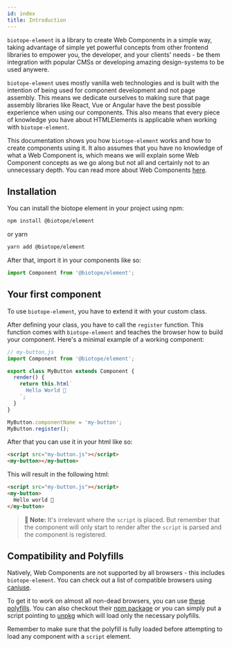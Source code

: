 ```yaml
---
id: index
title: Introduction
---
```


`biotope-element` is a library to create Web Components in a simple way, taking advantage of simple
yet powerful concepts from other frontend libraries to empower you, the developer, and your clients'
needs - be them integration with popular CMSs or developing amazing design-systems to be used
anywere.

`biotope-element` uses mostly vanilla web technologies and is built with the intention of being used
for component development and not page assembly. This means we dedicate ourselves to making sure
that page assembly libraries like React, Vue or Angular have the best possible experience when using
our components. This also means that every piece of knowledge you have about HTMLElements is
applicable when working with `biotope-element`.

This documentation shows you how `biotope-element` works and how to create components using it. It
also assumes that you have no knowledge of what a Web Component is, which means we will explain some
Web Component concepts as we go along but not all and certainly not to an unnecessary depth. You can
read more about Web Components [here](https://www.webcomponents.org/introduction).

## Installation
You can install the biotope element in your project using npm:

```bash
npm install @biotope/element
```

or yarn

```bash
yarn add @biotope/element
```

After that, import it in your components like so:

```javascript
import Component from '@biotope/element';
```

## Your first component
To use `biotope-element`, you have to extend it with your custom class.

After defining your class, you have to call the `register` function. This function comes with
`biotope-element` and teaches the browser how to build your component. Here's a minimal example of
a working component:

```javascript
// my-button.js
import Component from '@biotope/element';

export class MyButton extends Component {
  render() {
    return this.html`
      Hello World 🐤
    `;
  }
}

MyButton.componentName = 'my-button';
MyButton.register();
```

After that you can use it in your html like so:

```html
<script src="my-button.js"></script>
<my-button></my-button>
```

This will result in the following html:

```html
<script src="my-button.js"></script>
<my-button>
  Hello world 🐤
</my-button>
```

> __📝 Note:__ It's irrelevant where the `script` is placed. But remember that the component will only start
to render after the `script` is parsed and the component is registered.

## Compatibility and Polyfills
Natively, Web Components are not supported by all browsers - this includes `biotope-element`. You
can check out a list of compatible browsers using [caniuse](https://caniuse.com/#search=Custom%20Elements%20v1).

To get it to work on almost all non-dead browsers, you can use [these polyfills](https://github.com/webcomponents/polyfills).
You can also checkout their [npm package](https://www.npmjs.com/package/@webcomponents/webcomponentsjs)
or you can simply put a script pointing to [unpkg](https://unpkg.com/@webcomponents/webcomponentsjs@2.3.0/webcomponents-loader.js)
which will load only the necessary polyfills.

Remember to make sure that the polyfill is fully loaded before attempting to load any component with
a `script` element.
